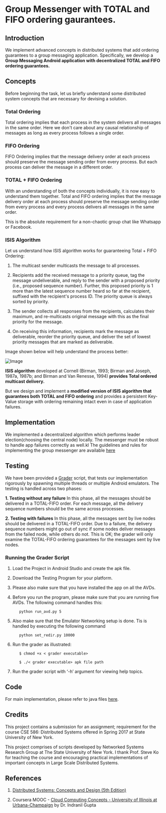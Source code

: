 # Group Messenger with TOTAL and FIFO ordering gaurantees.

## Introduction

We implement advanced concepts in distributed systems that add ordering guarantees to a group messaging application. Specifically, we develop a **Group Messaging Android application with decentralized TOTAL and FIFO ordering guarantees.**

## Concepts
Before beginning the task, let us briefly understand some distributed system concepts that are necessary for devising a solution.
### Total Ordering

Total ordering implies that each process in the system delivers all messages in the same order. Here we don't care about any causal relationship of messages as long as every process follows a single order.

<!-- Let m0, m1, m2.....m8 represent messages sent by 3 members of the group chat (P1, P2, P3) in a specific order.
For example: -

    – P1: m0, m1, m2
    – P2: m3, m4, m5
    – P3: m6, m7, m8
One of the TOTAL ordering would be: - 

    – P1: m8, m1, m2, m4, m3, m5, m6, m0, m7
    – P2: m8, m1, m2, m4, m3, m5, m6, m0, m7
    – P3: m8, m1, m2, m4, m3, m5, m6, m0, m7

This implies each member (process) shall see the same ordering of messages in the group. This is intuitively easy to understand, or imagine the chaos in a group chat where everyone interprets information in a different manner with respect to the order that they receive messages in.
 -->
### FIFO Ordering

FIFO Ordering implies that the message delivery order at each process should preserve the message sending order from every process. But each process can deliver the message in a different order.

<!-- Following the notation from earlier we can explain as follows:

For example: -

    – P1: m0, m1, m2
    – P2: m3, m4, m5
    – P3: m6, m7, m8
One of the FIFO ordering would be: - 

    – P1: m0, m3, m6, m1, m2, m4, m7, m5, m8
    – P2: m3, m0, m1, m4, m6, m7, m5, m2, m8
    – P3: m6, m7, m8, m0, m1, m2, m3, m4, m5
    
Note that, as per FIFO Ordering for each process, m0 is received before m1, which is received before m2. Similarly for messages from other processes. -->

### TOTAL + FIFO Ordering

With an understanding of both the concepts individually, it is now easy to understand them together. Total and FIFO ordering implies that the message delivery order at each process should preserve the message sending order from every process and every process delivers all messages in the same order.

<!-- For example: -

For message sending order as below:

    – P1: m0, m1, m2
    – P2: m3, m4, m5
    – P3: m6, m7, m8

One of the TOTAL and FIFO ordering would be: - 

Message delivery order:

    – P1: m0, m3, m6, m1, m2, m4, m7, m5, m8
    – P2: m0, m3, m6, m1, m2, m4, m7, m5, m8
    – P3: m0, m3, m6, m1, m2, m4, m7, m5, m8 -->

This is the absolute requirement for a non-chaotic group chat like Whatsapp or Facebook.

### ISIS Algorithm
Let us understand how ISIS algorithm works for guaranteeing Total + FIFO Ordering: 

  1. The multicast sender multicasts the message to all processes. 
  
  2. Recipients add the received message to a priority queue, tag the message undeliverable, and reply to the sender with a proposed priority (i.e., proposed sequence number). Further, this proposed priority is 1 more than the latest sequence number heard so far at the recipient, suffixed with the recipient's process ID. The priority queue is always sorted by priority.  
  
  3. The sender collects all responses from the recipients, calculates their maximum, and re-multicasts original message with this as the final priority for the message.
  
  4. On receiving this information, recipients mark the message as deliverable, reorder the priority queue, and deliver the set of lowest priority messages that are marked as deliverable.
  
Image shown below will help understand the process better:

![Image](https://github.com/arunshar/Distributed-Systems/blob/master/GroupMessenger2/images/ISIS_Algorithm_Working.gif)

**ISIS algorithm** developed at Cornell (Birman, 1993; Birman and Joseph, 1987a, 1987b; and Birman and Van Renesse, 1994) **provides Total ordered multicast delivery.** 

But we design and implement a **modified version of ISIS algorithm that guarantees both TOTAL and FIFO ordering** and provides a persistent Key-Value storage with ordering remaining intact even in case of application failures.

## Implementation
We implemented a decentralized algorithm which performs leader election(choosing the central node) locally. The messenger must be robust to handle app failures correctly as well.kl
The guidelines and rules for implementing the group messenger are available [here](https://docs.google.com/document/d/1xgXwZ6GYA152WT3K0B1MPP7F0mf0sPCPzfqr528pO5Y)

## Testing

We have been provided a [Grader](https://github.com/arunshar/Distributed-Systems/tree/master/GroupMessenger2/Grader) script, that tests our implementation rigorously by spawning multiple threads or multiple Android emulators. The testing is handled across two phases:
  
  **1. Testing without any failure**
    In this phase, all the messages should be delivered in a TOTAL-FIFO order. For each message, all the delivery sequence numbers should be the same across processes.
    
  **2. Testing with failures**
    In this phase, all the messages sent by live nodes should be delivered in a TOTAL-FIFO order. Due to a failure, the delivery sequence numbers might go out of sync if some nodes deliver messages from the failed node, while others do not. This is OK; the grader will only examine the TOTAL-FIFO ordering guarantees for the messages sent by live nodes.

### Running the Grader Script

  1. Load the Project in Android Studio and create the apk file.
  
  2. Download the Testing Program for your platform.
  
  3. Please also make sure that you have installed the app on all the AVDs.
  
  4. Before you run the program, please make sure that you are running five AVDs. The following command handles this:
       ```   
          python run_avd.py 5
       ```
  
  5. Also make sure that the Emulator Networking setup is done. Tis is handled by executing the following command
       ```
          python set_redir.py 10000
       ```
  
  6. Run the grader as illustrated:
       ```
          $ chmod +x < grader executable>
          
          $ ./< grader executable> apk file path
       ```
  
  7. Run the grader script with ‘-h’ argument for viewing help topics.

## Code

For main implementation, please refer to java files [here](https://github.com/arunshar/Distributed-Systems/tree/master/GroupMessenger2/app/src/main/java/edu/buffalo/cse/cse486586/groupmessenger2).

## Credits

This project contains a submission for an assignment; requirement for the course CSE 586: Distributed Systems offered in Spring 2017 at State University of New York.

This project comprises of scripts developed by Networked Systems Research Group at The State University of New York. I thank Prof. Steve Ko for teaching the course and encouraging practical implementations of important concepts in Large Scale Distributed Systems.

## References

   1. [Distributed Systems: Concepts and Design (5th Edition)](https://www.pearsonhighered.com/program/Coulouris-Distributed-Systems-Concepts-and-Design-5th-Edition/PGM85317.html) 

   2. Coursera MOOC - [Cloud Computing Concepts - University of Illinois at Urbana-Champaign](https://www.coursera.org/learn/cloud-computing) by Dr. Indranil Gupta
